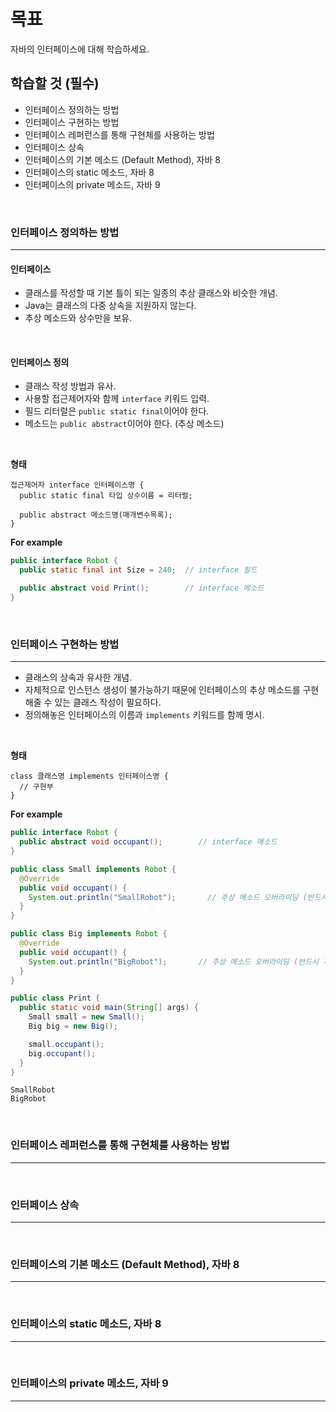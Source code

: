 # 목표
자바의 인터페이스에 대해 학습하세요.
<br>

## 학습할 것 (필수)
- 인터페이스 정의하는 방법
- 인터페이스 구현하는 방법
- 인터페이스 레퍼런스를 통해 구현체를 사용하는 방법
- 인터페이스 상속
- 인터페이스의 기본 메소드 (Default Method), 자바 8
- 인터페이스의 static 메소드, 자바 8
- 인터페이스의 private 메소드, 자바 9
<br>


### 인터페이스 정의하는 방법
---
  #### 인터페이스
   - 클래스를 작성할 때 기본 틀이 되는 일종의 추상 클래스와 비슷한 개념.
   - Java는 클래스의 다중 상속을 지원하지 않는다.
   - 추상 메소드와 상수만을 보유.
<br>

  #### 인터페이스 정의
   - 클래스 작성 방법과 유사.
   - 사용할 접근제어자와 함께 `interface` 키워드 입력.
   - 필드 리터럴은 `public static final`이어야 한다.
   - 메소드는 `public abstract`이어야 한다. (추상 메소드)
<br>

  **형태**
  ```
  접근제어자 interface 인터페이스명 {
    public static final 타입 상수이름 = 리터럴;

    public abstract 메소드명(매개변수목록);
  }
  ```

  **For example**
  ```java
  public interface Robot {
    public static final int Size = 240;  // interface 필드

    public abstract void Print();        // interface 메소드
  }
  ```
<br>


### 인터페이스 구현하는 방법
---
  - 클래스의 상속과 유사한 개념.
  - 자체적으로 인스턴스 생성이 불가능하기 때문에 인터페이스의 추상 메소드를 구현해줄 수 있는 클래스 작성이 필요하다.
  - 정의해놓은 인터페이스의 이름과 `implements` 키워드를 함께 명시.
<br>

  **형태**
  ```
  class 클래스명 implements 인터페이스명 {
    // 구현부
  }
  ```

  **For example**
  ```java
  public interface Robot {
    public abstract void occupant();        // interface 메소드
  }

  public class Small implements Robot {
    @Override
    public void occupant() {
      System.out.println("SmallRobot");       // 추상 메소드 오버라이딩 (반드시 재정의 해야한다.)
    }
  }

  public class Big implements Robot {
    @Override
    public void occupant() {
      System.out.println("BigRobot");       // 추상 메소드 오버라이딩 (반드시 재정의 해야한다.)
    }
  }

  public class Print {
    public static void main(String[] args) {
      Small small = new Small();
      Big big = new Big();

      small.occupant();
      big.occupant();
    }
  }
  ```
  ```
  SmallRobot
  BigRobot
  ```
<br>


### 인터페이스 레퍼런스를 통해 구현체를 사용하는 방법
---
<br>


### 인터페이스 상속
---
<br>


### 인터페이스의 기본 메소드 (Default Method), 자바 8
---
<br>


### 인터페이스의 static 메소드, 자바 8
---
<br>


### 인터페이스의 private 메소드, 자바 9
---
<br>
